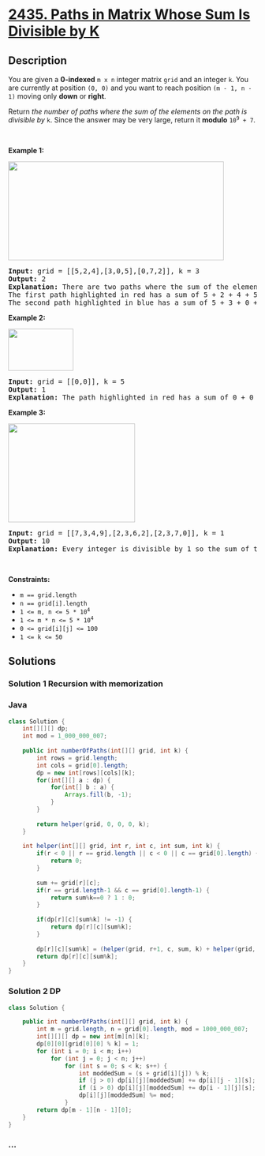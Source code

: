# [2435. Paths in Matrix Whose Sum Is Divisible by K](https://leetcode.com/problems/paths-in-matrix-whose-sum-is-divisible-by-k)

## Description

<p>You are given a <strong>0-indexed</strong> <code>m x n</code> integer matrix <code>grid</code> and an integer <code>k</code>. You are currently at position <code>(0, 0)</code> and you want to reach position <code>(m - 1, n - 1)</code> moving only <strong>down</strong> or <strong>right</strong>.</p>

<p>Return<em> the number of paths where the sum of the elements on the path is divisible by </em><code>k</code>. Since the answer may be very large, return it <strong>modulo</strong> <code>10<sup>9</sup> + 7</code>.</p>

<p>&nbsp;</p>
<p><strong class="example">Example 1:</strong></p>
<img src="https://assets.leetcode.com/uploads/2022/08/13/image-20220813183124-1.png" style="width: 437px; height: 200px;" />
<pre>
<strong>Input:</strong> grid = [[5,2,4],[3,0,5],[0,7,2]], k = 3
<strong>Output:</strong> 2
<strong>Explanation:</strong> There are two paths where the sum of the elements on the path is divisible by k.
The first path highlighted in red has a sum of 5 + 2 + 4 + 5 + 2 = 18 which is divisible by 3.
The second path highlighted in blue has a sum of 5 + 3 + 0 + 5 + 2 = 15 which is divisible by 3.
</pre>

<p><strong class="example">Example 2:</strong></p>
<img src="https://assets.leetcode.com/uploads/2022/08/17/image-20220817112930-3.png" style="height: 85px; width: 132px;" />
<pre>
<strong>Input:</strong> grid = [[0,0]], k = 5
<strong>Output:</strong> 1
<strong>Explanation:</strong> The path highlighted in red has a sum of 0 + 0 = 0 which is divisible by 5.
</pre>

<p><strong class="example">Example 3:</strong></p>
<img src="https://assets.leetcode.com/uploads/2022/08/12/image-20220812224605-3.png" style="width: 257px; height: 200px;" />
<pre>
<strong>Input:</strong> grid = [[7,3,4,9],[2,3,6,2],[2,3,7,0]], k = 1
<strong>Output:</strong> 10
<strong>Explanation:</strong> Every integer is divisible by 1 so the sum of the elements on every possible path is divisible by k.
</pre>

<p>&nbsp;</p>
<p><strong>Constraints:</strong></p>

<ul>
	<li><code>m == grid.length</code></li>
	<li><code>n == grid[i].length</code></li>
	<li><code>1 &lt;= m, n &lt;= 5 * 10<sup>4</sup></code></li>
	<li><code>1 &lt;= m * n &lt;= 5 * 10<sup>4</sup></code></li>
	<li><code>0 &lt;= grid[i][j] &lt;= 100</code></li>
	<li><code>1 &lt;= k &lt;= 50</code></li>
</ul>


## Solutions

<!-- tabs:start -->

### Solution 1 Recursion with memorization
### **Java**

```java
class Solution {
    int[][][] dp;
    int mod = 1_000_000_007;
    
    public int numberOfPaths(int[][] grid, int k) {
        int rows = grid.length;
        int cols = grid[0].length;
        dp = new int[rows][cols][k];
        for(int[][] a : dp) {
            for(int[] b : a) {
                Arrays.fill(b, -1);
            }
        }
        
        return helper(grid, 0, 0, 0, k);
    }
    
    int helper(int[][] grid, int r, int c, int sum, int k) {
        if(r < 0 || r == grid.length || c < 0 || c == grid[0].length) {
            return 0;
        }
        
        sum += grid[r][c];
        if(r == grid.length-1 && c == grid[0].length-1) {
            return sum%k==0 ? 1 : 0;
        }
        
        if(dp[r][c][sum%k] != -1) {
            return dp[r][c][sum%k];
        }
        
        dp[r][c][sum%k] = (helper(grid, r+1, c, sum, k) + helper(grid, r, c+1, sum, k)) % mod;
        return dp[r][c][sum%k];
    }
}
```

### Solution 2 DP
```java
class Solution {

    public int numberOfPaths(int[][] grid, int k) {
        int m = grid.length, n = grid[0].length, mod = 1000_000_007;
        int[][][] dp = new int[m][n][k];
        dp[0][0][grid[0][0] % k] = 1;
        for (int i = 0; i < m; i++)
            for (int j = 0; j < n; j++)
                for (int s = 0; s < k; s++) {
                    int moddedSum = (s + grid[i][j]) % k;
                    if (j > 0) dp[i][j][moddedSum] += dp[i][j - 1][s];
                    if (i > 0) dp[i][j][moddedSum] += dp[i - 1][j][s];
                    dp[i][j][moddedSum] %= mod;
                }
        return dp[m - 1][n - 1][0];
    }
}
```

### **...**

```

```

<!-- tabs:end -->